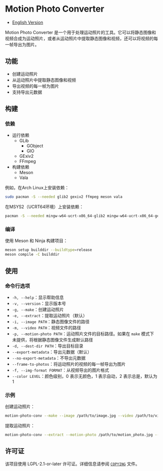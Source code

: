# Motion Photo Converter

* [English Version](README.md)

Motion Photo Converter 是一个用于处理运动照片的工具。它可以将静态图像和视频合成为运动照片，或者从运动照片中提取静态图像和视频，还可以将视频的每一帧导出为图片。

## 功能

- 创建运动照片
- 从运动照片中提取静态图像和视频
- 导出视频的每一帧为图片
- 支持导出元数据

## 构建

### 依赖

* 运行依赖
  * GLib
    * GObject
    * GIO
  * GExiv2
  * FFmpeg
* 构建依赖
  * Meson
  * Vala

例如，在Arch Linux上安装依赖：

```bash
sudo pacman -S --needed glib2 gexiv2 ffmpeg meson vala
```

在MSYS2（UCRT64环境）上安装依赖：

```bash
pacman -S --needed mingw-w64-ucrt-x86_64-glib2 mingw-w64-ucrt-x86_64-gexiv2 mingw-w64-ucrt-x86_64-ffmpeg mingw-w64-ucrt-x86_64-meson mingw-w64-ucrt-x86_64-vala
```

### 编译

使用 Meson 和 Ninja 构建项目：

```bash
meson setup builddir --buildtype=release
meson compile -C builddir
```

## 使用

### 命令行选项

- `-h, --help`：显示帮助信息
- `-v, --version`：显示版本号
- `-g, --make`：创建运动照片
- `-e, --extract`：提取运动照片（默认）
- `-i, --image PATH`：静态图像文件的路径
- `-m, --video PATH`：视频文件的路径
- `-p, --motion-photo PATH`：运动照片文件的目标路径。如果在 `make` 模式下未提供，将根据静态图像文件生成默认路径
- `-d, --dest-dir PATH`：导出目标目录
- `--export-metadata`：导出元数据（默认）
- `--no-export-metadata`：不导出元数据
- `--frame-to-photos`：将运动照片的视频的每一帧导出为图片
- `-f, --img-format FORMAT`：从视频导出的图片格式
- `--color LEVEL`：颜色级别，0 表示无颜色，1 表示自动，2 表示总是，默认为 1

### 示例

创建运动照片：

```sh
motion-photo-conv --make --image /path/to/image.jpg --video /path/to/video.mp4 --motion-photo /path/to/output.jpg
```

提取运动照片：

```sh
motion-photo-conv --extract --motion-photo /path/to/motion_photo.jpg --dest-dir /path/to/dest --frame-to-photos --img-format avif
```

## 许可证

该项目使用 LGPL-2.1-or-later 许可证。详细信息请参阅 [`COPYING`](COPYING) 文件。
